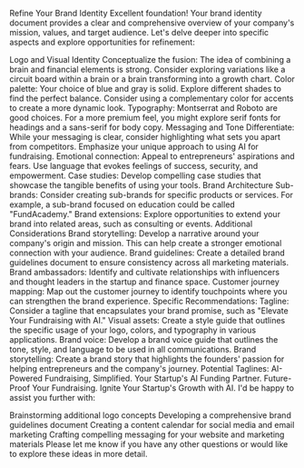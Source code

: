 Refine Your Brand Identity
Excellent foundation! Your brand identity document provides a clear and comprehensive overview of your company's mission, values, and target audience. Let's delve deeper into specific aspects and explore opportunities for refinement:

Logo and Visual Identity
Conceptualize the fusion: The idea of combining a brain and financial elements is strong. Consider exploring variations like a circuit board within a brain or a brain transforming into a growth chart.
Color palette: Your choice of blue and gray is solid. Explore different shades to find the perfect balance. Consider using a complementary color for accents to create a more dynamic look.
Typography: Montserrat and Roboto are good choices. For a more premium feel, you might explore serif fonts for headings and a sans-serif for body copy.
Messaging and Tone
Differentiate: While your messaging is clear, consider highlighting what sets you apart from competitors. Emphasize your unique approach to using AI for fundraising.
Emotional connection: Appeal to entrepreneurs' aspirations and fears. Use language that evokes feelings of success, security, and empowerment.
Case studies: Develop compelling case studies that showcase the tangible benefits of using your tools.
Brand Architecture
Sub-brands: Consider creating sub-brands for specific products or services. For example, a sub-brand focused on education could be called "FundAcademy."
Brand extensions: Explore opportunities to extend your brand into related areas, such as consulting or events.
Additional Considerations
Brand storytelling: Develop a narrative around your company's origin and mission. This can help create a stronger emotional connection with your audience.
Brand guidelines: Create a detailed brand guidelines document to ensure consistency across all marketing materials.
Brand ambassadors: Identify and cultivate relationships with influencers and thought leaders in the startup and finance space.
Customer journey mapping: Map out the customer journey to identify touchpoints where you can strengthen the brand experience.
Specific Recommendations:
Tagline: Consider a tagline that encapsulates your brand promise, such as "Elevate Your Fundraising with AI."
Visual assets: Create a style guide that outlines the specific usage of your logo, colors, and typography in various applications.
Brand voice: Develop a brand voice guide that outlines the tone, style, and language to be used in all communications.
Brand storytelling: Create a brand story that highlights the founders' passion for helping entrepreneurs and the company's journey.
Potential Taglines:
AI-Powered Fundraising, Simplified.
Your Startup's AI Funding Partner.
Future-Proof Your Fundraising.
Ignite Your Startup's Growth with AI.
I'd be happy to assist you further with:

Brainstorming additional logo concepts
Developing a comprehensive brand guidelines document
Creating a content calendar for social media and email marketing
Crafting compelling messaging for your website and marketing materials
Please let me know if you have any other questions or would like to explore these ideas in more detail.
